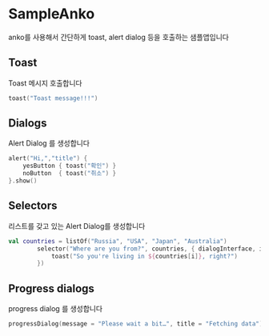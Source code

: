 # SampleAnko
anko를 사용해서 간단하게 toast, alert dialog 등을 호출하는 샘플앱입니다

## Toast
Toast 메시지 호출합니다
```kotlin
toast("Toast message!!!")
```

## Dialogs
Alert Dialog 를 생성합니다
```kotlin
alert("Hi,","title") {
    yesButton { toast("확인") }
    noButton  { toast("취소") }
}.show()
```

## Selectors
리스트를 갖고 있는 Alert Dialog를 생성합니다
```kotlin
val countries = listOf("Russia", "USA", "Japan", "Australia")
        selector("Where are you from?", countries, { dialogInterface, i ->
            toast("So you're living in ${countries[i]}, right?")
        })
```

## Progress dialogs
progress dialog 를 생성합니다
```kotlin
progressDialog(message = "Please wait a bit…", title = "Fetching data").show()
```